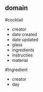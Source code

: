 ## domain

#cocktail
- creator
- date created
- date updated
- glass
- ingredients
- instructies
- material


#Ingredient
- creator
- day
